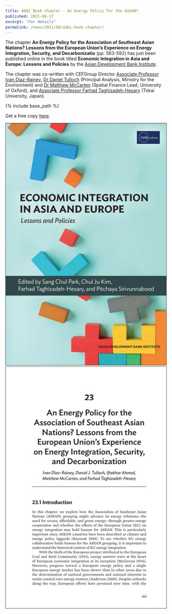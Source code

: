 ```yaml
---
title: ADBI Book Chapter - An Energy Policy for the ASEAN?
published: 2021-08-17
excerpt: "For details"
permalink: /news/2021/08/adbi-book-chapter/ 
---
```


The chapter **An Energy Policy for the Association of Southeast Asian Nations? Lessons from the European Union’s Experience on Energy Integration, Security, and Decarbonizatio** (pp. 563-592) has just been published online in the book titled **Economic Integration in Asia and Europe: Lessons and Policies** by the [Asian Development Bank Institute](https://www.adb.org/adbi/main).

The chapter was co-written with CEFGroup Director [Associate Professor Ivan Diaz-Rainey](https://www.otago.ac.nz/accountancyfinance/staff/otago032953.html), [Dr Daniel Tulloch](https://www.linkedin.com/in/dtulloch/?originalSubdomain=nz) (Principal Analysis, Ministry for the Environment) and [Dr Matthew McCarten](https://www.smithschool.ox.ac.uk/people/mmccarten.html) (Spatial Finance Lead, University of Oxford), and [Associate Professor Farhad Taghizadeh-Hesary](https://www.u-tokai.ac.jp/facultyguide/faculty/4427/en/) (Tokai University, Japan).

{% include base_path %}

Get a free copy [here](https://www.adb.org/publications/economic-integration-asia-europe-lessons-policies).

![](/images/adbi_book1.JPG)![](/images/adbi_book1.1.JPG)
